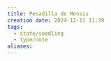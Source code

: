 ```yaml
---
title: Pesadilla de Mensis
creation date: 2024-12-11 11:39
tags:
  - state/seedling
  - type/note
aliases:
---
```


